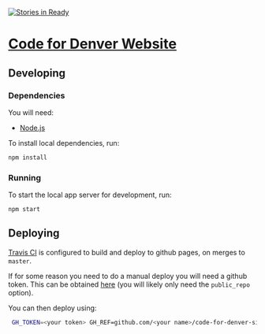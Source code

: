 [![Stories in Ready](https://badge.waffle.io/codefordenver/code-for-denver-site.png?label=ready&title=Ready)](http://waffle.io/codefordenver/code-for-denver-site)

# [Code for Denver Website](http://www.codefordenver.org/)

## Developing

### Dependencies
You will need:
- [Node.js](https://nodejs.org/)

To install local dependencies, run:
```bash
npm install
```

### Running
To start the local app server for development, run:
```
npm start
```

## Deploying

[Travis CI](https://travis-ci.org/) is configured to build and deploy to github pages, on merges to `master`.

If for some reason you need to do a manual deploy you will need a github token. This can be obtained
[here](https://github.com/settings/tokens) (you will likely only need the `public_repo` option).

You can then deploy using:
```bash
 GH_TOKEN=<your token> GH_REF=github.com/<your name>/code-for-denver-site.git ./deploy.sh
```
